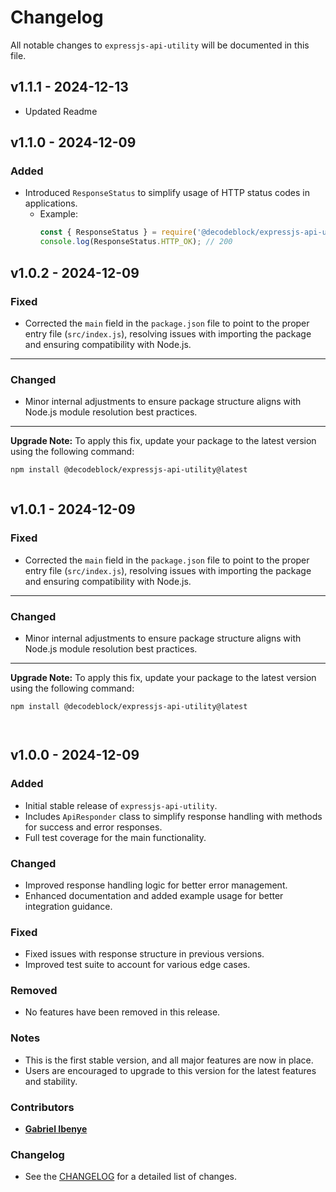 # Changelog

All notable changes to `expressjs-api-utility` will be documented in this file.

## v1.1.1 - 2024-12-13

- Updated Readme

## v1.1.0 - 2024-12-09

### Added

- Introduced `ResponseStatus` to simplify usage of HTTP status codes in applications.
  - Example:
    ```javascript
    const { ResponseStatus } = require('@decodeblock/expressjs-api-utility');
    console.log(ResponseStatus.HTTP_OK); // 200
    
    
    ```
  

## v1.0.2 - 2024-12-09

### Fixed

- Corrected the `main` field in the `package.json` file to point to the proper entry file (`src/index.js`), resolving issues with importing the package and ensuring compatibility with Node.js.


---

### Changed

- Minor internal adjustments to ensure package structure aligns with Node.js module resolution best practices.


---

**Upgrade Note:**
To apply this fix, update your package to the latest version using the following command:

```bash
npm install @decodeblock/expressjs-api-utility@latest



```
## v1.0.1 - 2024-12-09

### Fixed

- Corrected the `main` field in the `package.json` file to point to the proper entry file (`src/index.js`), resolving issues with importing the package and ensuring compatibility with Node.js.


---

### Changed

- Minor internal adjustments to ensure package structure aligns with Node.js module resolution best practices.


---

**Upgrade Note:**
To apply this fix, update your package to the latest version using the following command:

```bash
npm install @decodeblock/expressjs-api-utility@latest




```
## v1.0.0 - 2024-12-09

### Added

- Initial stable release of `expressjs-api-utility`.
- Includes `ApiResponder` class to simplify response handling with methods for success and error responses.
- Full test coverage for the main functionality.

### Changed

- Improved response handling logic for better error management.
- Enhanced documentation and added example usage for better integration guidance.

### Fixed

- Fixed issues with response structure in previous versions.
- Improved test suite to account for various edge cases.

### Removed

- No features have been removed in this release.

### Notes

- This is the first stable version, and all major features are now in place.
- Users are encouraged to upgrade to this version for the latest features and stability.

### Contributors

- **[Gabriel Ibenye](https://github.com/gabbyti)**

### Changelog

- See the [CHANGELOG](CHANGELOG.md) for a detailed list of changes.
